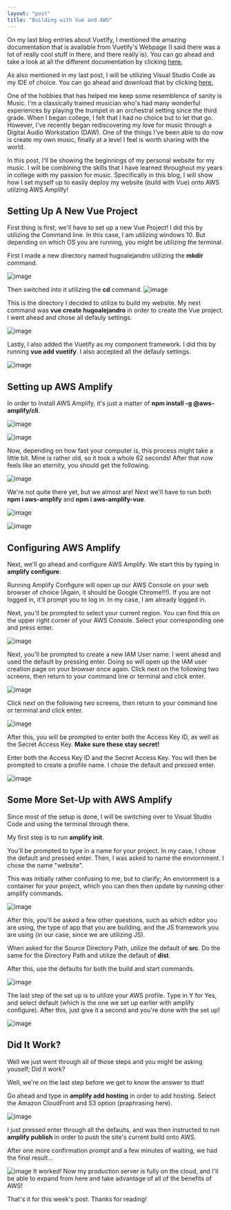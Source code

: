 ```yaml
---
layout: "post"
title: "Building with Vue and AWS"
---
```


On my last blog entries about Vuetify, I mentioned the amazing documentation that is available from Vuetify's Webpage (I said there was a lot of really cool stuff in there, and there really is). You can go ahead and take a look at all the different documentation by clicking [here.](https://vuetifyjs.com/en/getting-started/quick-start/ "Vuetify Documentation")

As also mentioned in my last post, I will be utilizing Visual Studio Code as my IDE of choice. You can go ahead and download that by clicking [here.](https://code.visualstudio.com/)

One of the hobbies that has helped me keep some resemblence of sanity is Music. I'm a classically trained musician who's had many wonderful experiences by playing the trumpet in an orchestral setting since the third grade. When I began college, I felt that I had no choice but to let that go. However, I've recently began rediscovering my love for music through a Digital Audio Workstation (DAW). One of the things I've been able to do now is create my own music, finally at a level I feel is worth sharing with the world.

In this post, I'll be showing the beginnings of my personal website for my music. I will be combining the skills that I have learned throughout my years in college with my passion for music. Specifically in this blog, I will show how I set myself up to easily deploy my website (build with Vue) onto AWS utilzing AWS Amplify!


## **Setting Up A New Vue Project**

First thing is first, we'll have to set up a new Vue Project! I did this by utilizing the Command line. In this case, I am utilizing windows 10. But depending on which OS you are running, you might be utilizing the terminal.

First I made a new directory named hugoalejandro utilizing the **mkdir** command.

![image](/hugoalejandro13/images/blog12/image1.png)

Then switched into it utilizing the **cd** command.
![image](/hugoalejandro13/images/blog12/image2.png)

This is the directory I decided to utilize to build my website. My next command was **vue create hugoalejandro** in order to create the Vue project. I went ahead and chose all defauly settings.

![image](/hugoalejandro13/images/blog12/image3.png)

Lastly, I also added the Vuetify as my component framework. I did this by running **vue add vuetify**. I also accepted all the defauly settings.

![image](/hugoalejandro13/images/blog12/image4.png)

## **Setting up AWS Amplify**

In order to Install AWS Amplify, it's just a matter of **npm install -g @aws-amplify/cli**.

![image](/hugoalejandro13/images/blog12/image5.png)

![image](/hugoalejandro13/images/blog12/image6.png)

Now, depending on how fast your computer is, this process might take a little bit. Mine is rather old, so it took a whole 62 seconds! After that now feels like an eternity, you should get the following.

![image](/hugoalejandro13/images/blog12/image6.png)

We're not quite there yet, but we almost are! Next we'll have to run both **npm i aws-amplify** and **npm i aws-amplify-vue**.

![image](/hugoalejandro13/images/blog12/image7.png)

![image](/hugoalejandro13/images/blog12/image8.png)



## **Configuring AWS Amplify**

Next, we'll go ahead and configure AWS Amplify. We start this by typing in **amplify configure**.

Running Amplify Configure will open up our AWS Console on your web browser of choice (Again, it should be Google Chrome!!!). If you are not logged in, it'll prompt you to log in. In my case, I am already logged in.

Next, you'll be prompted to select your current region. You can find this on the upper right corner of your AWS Console.
Select your corresponding one and press enter.

![image](/hugoalejandro13/images/blog12/image9.png)

Next, you'll be prompted to create a new IAM User name. I went ahead and used the default by pressing enter. Doing so will open up the IAM user creation page on your browser once again. Click next on the following two screens, then return to your command line or terminal and click enter.

![image](/hugoalejandro13/images/blog12/image10.png)

Click next on the following two screens, then return to your command line or terminal and click enter.

![image](/hugoalejandro13/images/blog12/image11.png)

After this, you will be prompted to enter both the Access Key ID, as well as the Secret Access Key. **Make sure these stay secret!**

Enter both the Access Key ID and the Secret Access Key. You will then be prompted to create a profile name. I chose the default and pressed enter.

![image](/hugoalejandro13/images/blog12/image12.png)

## **Some More Set-Up with AWS Amplify**

Since most of the setup is done, I will be switching over to Visual Studio Code and using the terminal through there.

My first step is to run **amplify init**.

You'll be prompted to type in a name for your project. In my case, I chose the default and pressed enter. Then, I was asked to name the enviornment. I chose the name "website".

This was initially rather confusing to me, but to clarify; An enviornment is a container for your project, which you can then then update by running other amplify commands.

![image](/hugoalejandro13/images/blog12/image13.png)

After this, you'll be asked a few other questions, such as which editor you are using, the type of app that you are building, and the JS framework you are using (in our case, since we are utilizing JS).

When asked for the Source Directory Path, utilize the default of **src**. Do the same for the Directory Path and utilize the default of **dist**.

After this, use the defaults for both the build and start commands.

![image](/hugoalejandro13/images/blog12/first.gif)

The last step of the set up is to utilize your AWS profile. Type in Y for Yes, and select default (which is the one we set up earlier with amplify configure). After this, just give it a second and you're done with the set up!

![image](/hugoalejandro13/images/blog12/second.gif)

## **Did It Work?**

Well we just went through all of those steps and you might be asking youself; Did it work?

Well, we're on the last step before we get to know the answer to that!

Go ahead and type in **amplify add hosting** in order to add hosting. Select the Amazon CloudFront and S3 option (praphrasing here).

![image](/hugoalejandro13/images/blog12/image14.png)

I just pressed enter through all the defaults, and was then instructed to run **amplify publish** in order to push the site's current build onto AWS.

After one more confirmation prompt and a few minutes of waiting, we had the final result...

![image](/hugoalejandro13/images/blog12/image16.png)
It worked! Now my production server is fully on the cloud, and I'll be able to expand from here and take advantage of all of the benefits of AWS!


That's it for this week's post. Thanks for reading!
